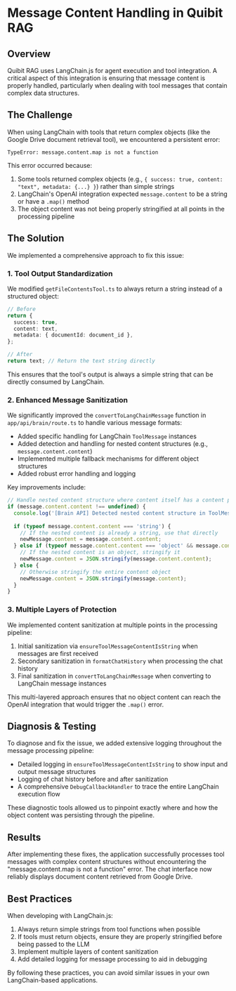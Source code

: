 # Message Content Handling in Quibit RAG

## Overview

Quibit RAG uses LangChain.js for agent execution and tool integration. A critical aspect of this integration is ensuring that message content is properly handled, particularly when dealing with tool messages that contain complex data structures.

## The Challenge

When using LangChain with tools that return complex objects (like the Google Drive document retrieval tool), we encountered a persistent error:

```
TypeError: message.content.map is not a function
```

This error occurred because:

1. Some tools returned complex objects (e.g., `{ success: true, content: "text", metadata: {...} }`) rather than simple strings
2. LangChain's OpenAI integration expected `message.content` to be a string or have a `.map()` method
3. The object content was not being properly stringified at all points in the processing pipeline

## The Solution

We implemented a comprehensive approach to fix this issue:

### 1. Tool Output Standardization

We modified `getFileContentsTool.ts` to always return a string instead of a structured object:

```typescript
// Before
return {
  success: true,
  content: text,
  metadata: { documentId: document_id },
};

// After
return text; // Return the text string directly
```

This ensures that the tool's output is always a simple string that can be directly consumed by LangChain.

### 2. Enhanced Message Sanitization

We significantly improved the `convertToLangChainMessage` function in `app/api/brain/route.ts` to handle various message formats:

- Added specific handling for LangChain `ToolMessage` instances
- Added detection and handling for nested content structures (e.g., `message.content.content`)
- Implemented multiple fallback mechanisms for different object structures
- Added robust error handling and logging

Key improvements include:

```typescript
// Handle nested content structure where content itself has a content property
if (message.content.content !== undefined) {
  console.log('[Brain API] Detected nested content structure in ToolMessage');
  
  if (typeof message.content.content === 'string') {
    // If the nested content is already a string, use that directly
    newMessage.content = message.content.content;
  } else if (typeof message.content.content === 'object' && message.content.content !== null) {
    // If the nested content is an object, stringify it
    newMessage.content = JSON.stringify(message.content.content);
  } else {
    // Otherwise stringify the entire content object
    newMessage.content = JSON.stringify(message.content);
  }
}
```

### 3. Multiple Layers of Protection

We implemented content sanitization at multiple points in the processing pipeline:

1. Initial sanitization via `ensureToolMessageContentIsString` when messages are first received
2. Secondary sanitization in `formatChatHistory` when processing the chat history
3. Final sanitization in `convertToLangChainMessage` when converting to LangChain message instances

This multi-layered approach ensures that no object content can reach the OpenAI integration that would trigger the `.map()` error.

## Diagnosis & Testing

To diagnose and fix the issue, we added extensive logging throughout the message processing pipeline:

- Detailed logging in `ensureToolMessageContentIsString` to show input and output message structures
- Logging of chat history before and after sanitization
- A comprehensive `DebugCallbackHandler` to trace the entire LangChain execution flow

These diagnostic tools allowed us to pinpoint exactly where and how the object content was persisting through the pipeline.

## Results

After implementing these fixes, the application successfully processes tool messages with complex content structures without encountering the "message.content.map is not a function" error. The chat interface now reliably displays document content retrieved from Google Drive.

## Best Practices

When developing with LangChain.js:

1. Always return simple strings from tool functions when possible
2. If tools must return objects, ensure they are properly stringified before being passed to the LLM
3. Implement multiple layers of content sanitization
4. Add detailed logging for message processing to aid in debugging

By following these practices, you can avoid similar issues in your own LangChain-based applications. 